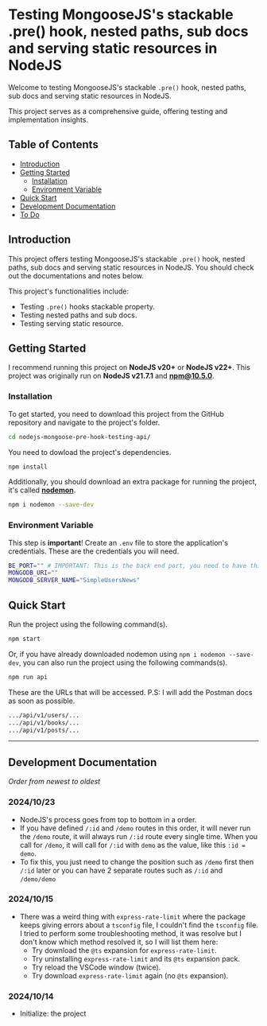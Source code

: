 # Testing MongooseJS's stackable .pre() hook, nested paths, sub docs and serving static resources in NodeJS

Welcome to testing MongooseJS's stackable `.pre()` hook, nested paths, sub docs and serving static resources in NodeJS.

This project serves as a comprehensive guide, offering testing and implementation insights.

## Table of Contents

- [Introduction](#introduction)
- [Getting Started](#getting-started)
  - [Installation](#installation)
  - [Environment Variable](#Environment-Variable)
- [Quick Start](#Quick-Start)
- [Development Documentation](#development-documentation)
- [To Do](#to-do)

## Introduction

This project offers testing MongooseJS's stackable `.pre()` hook, nested paths, sub docs and serving static resources in NodeJS. You should check out the documentations and notes below.

This project's functionalities include:

- Testing `.pre()` hooks stackable property.
- Testing nested paths and sub docs.
- Testing serving static resource.

## Getting Started

I recommend running this project on **NodeJS v20+** or **NodeJS v22+**. This project was originally run on **NodeJS v21.7.1** and **npm@10.5.0**.

### Installation

To get started, you need to download this project from the GitHub repository and navigate to the project's folder.

```sh
cd nodejs-mongoose-pre-hook-testing-api/
```

You need to dowload the project's dependencies.

```sh
npm install
```

Additionally, you should download an extra package for running the project, it's called [**nodemon**](https://www.npmjs.com/package/nodemon).

```sh
npm i nodemon --save-dev
```

### Environment Variable

This step is **important**! Create an `.env` file to store the application's credentials. These are the credentials you will need.

```sh
BE_PORT="" # IMPORTANT: This is the back end port, you need to have this variable for the project to work!
MONGODB_URI=""
MONGODB_SERVER_NAME="SimpleUsersNews"
```

## Quick Start

Run the project using the following command(s).

```sh
npm start
```

Or, if you have already downloaded nodemon using `npm i nodemon --save-dev`, you can also run the project using the following commands(s).

```sh
npm run api
```

These are the URLs that will be accessed. P.S: I will add the Postman docs as soon as possible.

```sh
.../api/v1/users/...
.../api/v1/books/...
.../api/v1/posts/...
```

---

## Development Documentation

_Order from newest to oldest_

### 2024/10/23

- NodeJS's process goes from top to bottom in a order.
- If you have defined `/:id` and `/demo` routes in this order, it will never run the `/demo` route, it will always run `/:id` route every single time. When you call for `/demo`, it will call for `/:id` with `demo` as the value, like this `:id = demo`.
- To fix this, you just need to change the position such as `/demo` first then `/:id` later or you can have 2 separate routes such as `/:id` and `/demo/demo`

### 2024/10/15

- There was a weird thing with `express-rate-limit` where the package keeps giving errors about a `tsconfig` file, I couldn't find the `tsconfig` file. I tried to perform some troubleshooting method, it was resolve but I don't know which method resolved it, so I will list them here:
  - Try download the `@ts` expansion for `express-rate-limit`.
  - Try uninstalling `express-rate-limit` and its `@ts` expansion pack.
  - Try reload the VSCode window (twice).
  - Try download `express-rate-limit` again (no `@ts` expansion).

### 2024/10/14

- Initialize: the project
